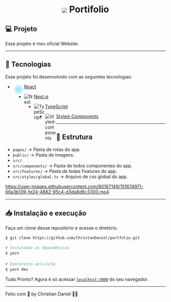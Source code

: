 <h1 align="center">
  <img src="https://user-images.githubusercontent.com/80167149/151584711-390df74e-1d58-4f24-a34d-bdc5e21d1c9f.png" width='70px' align="center"/>
   Portifolio
</h1>

## 💻 Projeto
Esse projeto é meu oficial Website.

---

## 🚀 Tecnologias

Esse projeto foi desenvolvido com as seguintes tecnologias:
- [React](https://reactjs.org) <img align='left' alt='React' width='35px' src="https://raw.githubusercontent.com/github/explore/80688e429a7d4ef2fca1e82350fe8e3517d3494d/topics/react/react.png"/>

- [Next.js](https://nextjs.org/) <img align='left' alt='Next' width='31px' src="https://assets.vercel.com/image/upload/v1607554385/repositories/next-js/next-logo.png"/>

- [TypeScript](https://www.typescriptlang.org/) <img align='left' alt='TypeScript' width='35px' src="https://img.icons8.com/color/48/000000/typescript.png"/>

- [Styled-Components](https://styled-components.com/) <img align='left' alt="styled-components" width='35px' src="https://raw.githubusercontent.com/styled-components/brand/master/styled-components.png" />

---

## 📂 Estrutura

- `pages/` -> Pasta de rotas do app.
- `public/` -> Pasta de Imagens.
- `src/` 
- `src/components/` -> Pasta de todos componentes do app.
- `src/Features/` -> Pasta de todas Features do app.
- `src/styles/global.ts` -> Arquivo de css global do app.


https://user-images.githubusercontent.com/80167149/151674971-66a3b139-fe24-4882-95c4-d3da8d6c3300.mp4

---

## 📥 Instalação e execução

Faça um clone desse repositório e acesse o diretório.

```bash
$ git clone https://github.com/ChristanDaniel/portfolio.git
```
```bash
# Instalando as dependências
$ yarn

# Executanto aplicação
$ yarn dev

```
Tudo Pronto? Agora é só acessar [`localhost:3000`](http://localhost:3000) do seu navegador.


---
Feito com 🧡 by Christian Daniel 👋🏻
